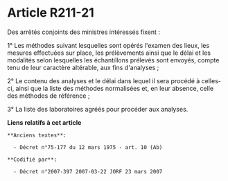 # Article R211-21

Des arrêtés conjoints des ministres intéressés fixent :

1° Les méthodes suivant lesquelles sont opérés l'examen des lieux, les mesures effectuées sur place, les prélèvements ainsi
que le délai et les modalités selon lesquelles les échantillons prélevés sont envoyés, compte tenu de leur caractère
altérable, aux fins d'analyses ;

2° Le contenu des analyses et le délai dans lequel il sera procédé à celles-ci, ainsi que la liste des méthodes normalisées
et, en leur absence, celle des méthodes de référence ;

3° La liste des laboratoires agréés pour procéder aux analyses.

**Liens relatifs à cet article**

	**Anciens textes**:

	  - Décret n°75-177 du 12 mars 1975 - art. 10 (Ab)

	**Codifié par**:

	  - Décret n°2007-397 2007-03-22 JORF 23 mars 2007
